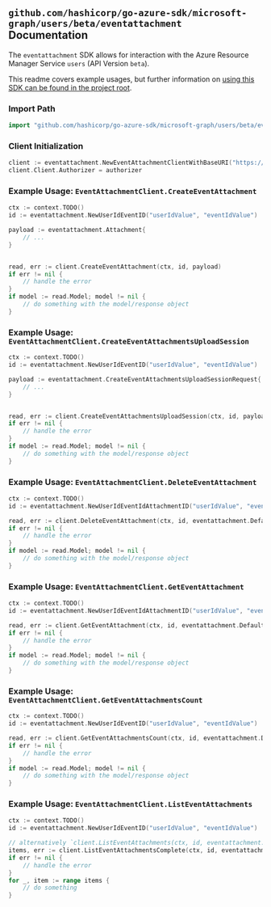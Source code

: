 
## `github.com/hashicorp/go-azure-sdk/microsoft-graph/users/beta/eventattachment` Documentation

The `eventattachment` SDK allows for interaction with the Azure Resource Manager Service `users` (API Version `beta`).

This readme covers example usages, but further information on [using this SDK can be found in the project root](https://github.com/hashicorp/go-azure-sdk/tree/main/docs).

### Import Path

```go
import "github.com/hashicorp/go-azure-sdk/microsoft-graph/users/beta/eventattachment"
```


### Client Initialization

```go
client := eventattachment.NewEventAttachmentClientWithBaseURI("https://management.azure.com")
client.Client.Authorizer = authorizer
```


### Example Usage: `EventAttachmentClient.CreateEventAttachment`

```go
ctx := context.TODO()
id := eventattachment.NewUserIdEventID("userIdValue", "eventIdValue")

payload := eventattachment.Attachment{
	// ...
}


read, err := client.CreateEventAttachment(ctx, id, payload)
if err != nil {
	// handle the error
}
if model := read.Model; model != nil {
	// do something with the model/response object
}
```


### Example Usage: `EventAttachmentClient.CreateEventAttachmentsUploadSession`

```go
ctx := context.TODO()
id := eventattachment.NewUserIdEventID("userIdValue", "eventIdValue")

payload := eventattachment.CreateEventAttachmentsUploadSessionRequest{
	// ...
}


read, err := client.CreateEventAttachmentsUploadSession(ctx, id, payload)
if err != nil {
	// handle the error
}
if model := read.Model; model != nil {
	// do something with the model/response object
}
```


### Example Usage: `EventAttachmentClient.DeleteEventAttachment`

```go
ctx := context.TODO()
id := eventattachment.NewUserIdEventIdAttachmentID("userIdValue", "eventIdValue", "attachmentIdValue")

read, err := client.DeleteEventAttachment(ctx, id, eventattachment.DefaultDeleteEventAttachmentOperationOptions())
if err != nil {
	// handle the error
}
if model := read.Model; model != nil {
	// do something with the model/response object
}
```


### Example Usage: `EventAttachmentClient.GetEventAttachment`

```go
ctx := context.TODO()
id := eventattachment.NewUserIdEventIdAttachmentID("userIdValue", "eventIdValue", "attachmentIdValue")

read, err := client.GetEventAttachment(ctx, id, eventattachment.DefaultGetEventAttachmentOperationOptions())
if err != nil {
	// handle the error
}
if model := read.Model; model != nil {
	// do something with the model/response object
}
```


### Example Usage: `EventAttachmentClient.GetEventAttachmentsCount`

```go
ctx := context.TODO()
id := eventattachment.NewUserIdEventID("userIdValue", "eventIdValue")

read, err := client.GetEventAttachmentsCount(ctx, id, eventattachment.DefaultGetEventAttachmentsCountOperationOptions())
if err != nil {
	// handle the error
}
if model := read.Model; model != nil {
	// do something with the model/response object
}
```


### Example Usage: `EventAttachmentClient.ListEventAttachments`

```go
ctx := context.TODO()
id := eventattachment.NewUserIdEventID("userIdValue", "eventIdValue")

// alternatively `client.ListEventAttachments(ctx, id, eventattachment.DefaultListEventAttachmentsOperationOptions())` can be used to do batched pagination
items, err := client.ListEventAttachmentsComplete(ctx, id, eventattachment.DefaultListEventAttachmentsOperationOptions())
if err != nil {
	// handle the error
}
for _, item := range items {
	// do something
}
```
